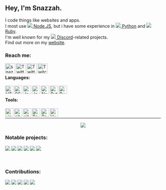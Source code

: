 ## Hey, I'm Snazzah.

I code things like websites and apps.  
I most use
[![](https://api.iconify.design/simple-icons:node-dot-js.svg?color=%234cacfc&height=16) Node.JS](https://nodejs.org/),
but i have some experience in
[![](https://api.iconify.design/simple-icons:python.svg?color=%234cacfc&height=16) Python](https://python.org/) and
[![](https://api.iconify.design/simple-icons:ruby.svg?color=%234cacfc&height=16) Ruby](https://www.ruby-lang.org/en/).  
I'm well known for my [![](https://api.iconify.design/simple-icons:discord.svg?color=%234cacfc&height=16) Discord](https://discord.com)-related
projects.  
Find out more on my [website][website].

[website]: https://snazzah.com/
[twitter]: https://twitter.com/Snazzah
[discord]: https://snaz.in/discord
[twitch]: https://twitch.tv/SnazzahGuy

### Reach me:

[<img align="left" alt="snazzah.com" width="32px" src="https://api.iconify.design/bi:globe.svg?color=%23e84118&height=32" />][website]
[<img align="left" alt="Twitter" width="32px" src="https://api.iconify.design/simple-icons:twitter.svg?color=%23e84118&height=32" />][twitter]
[<img align="left" alt="Twitter" width="32px" src="https://api.iconify.design/simple-icons:discord.svg?color=%23e84118&height=32" />][discord]
[<img align="left" alt="Twitch" width="32px" src="https://api.iconify.design/simple-icons:twitch.svg?color=%23e84118&height=32" />][twitch]

<br />

#### Languages:
<img align="left" alt="HTML5" width="26px" src="https://api.iconify.design/simple-icons:html5.svg?color=%23c23616&height=26" />
<img align="left" alt="CSS3" width="26px" src="https://api.iconify.design/simple-icons:css3.svg?color=%23c23616&height=26" />
<img align="left" alt="JavaScript" width="26px" src="https://api.iconify.design/simple-icons:javascript.svg?color=%23c23616&height=26" />
<img align="left" alt="JavaScript" width="26px" src="https://api.iconify.design/simple-icons:typescript.svg?color=%23c23616&height=26" />
<img align="left" alt="Node.js" width="26px" src="https://api.iconify.design/simple-icons:node-dot-js.svg?color=%23c23616&height=26" />
<img align="left" alt="Python" width="26px" src="https://api.iconify.design/simple-icons:python.svg?color=%23c23616&height=26" />
<img align="left" alt="Ruby" width="26px" src="https://api.iconify.design/simple-icons:ruby.svg?color=%23c23616&height=26" />

<br />

#### Tools:
<img align="left" alt="visualstudiocode" width="26px" src="https://api.iconify.design/simple-icons:visualstudiocode.svg?color=%23c23616&height=26" />
<img align="left" alt="git" width="26px" src="https://api.iconify.design/simple-icons:git.svg?color=%23c23616&height=26" />
<img align="left" alt="github" width="26px" src="https://api.iconify.design/simple-icons:github.svg?color=%23c23616&height=26" />
<img align="left" alt="PostgreSQL" width="26px" src="https://api.iconify.design/simple-icons:postgresql.svg?color=%23c23616&height=26" />
<img align="left" alt="Redis" width="26px" src="https://api.iconify.design/simple-icons:redis.svg?color=%23c23616&height=26" />
<img align="left" alt="Vue" width="26px" src="https://api.iconify.design/simple-icons:vue-dot-js.svg?color=%23c23616&height=26" />

<br />

---

<div align="center">
  <a href="https://github.com/anuraghazra/github-readme-stats">
    <img align="center" src="https://github-readme-stats.vercel.app/api?username=Snazzah&show_icons=true" />
  </a>
</div>

<!--START_SECTION:waka-->
<!--END_SECTION:waka-->

### Notable projects:

[![](https://github-readme-stats.vercel.app/api/pin/?username=Snazzah&repo=SublimeDiscordRP)](https://github.com/Snazzah/SublimeDiscordRP)
[![](https://github-readme-stats.vercel.app/api/pin/?username=dbots-pkg&repo=dbots.js&show_owner=true)](https://github.com/dbots-pkg/dbots.js)
[![](https://github-readme-stats.vercel.app/api/pin/?username=Snazzah&repo=HotImage)](https://github.com/Snazzah/HotImage)
[![](https://github-readme-stats.vercel.app/api/pin/?username=trello-talk&repo=Taco&show_owner=true)](https://github.com/trello-talk/Taco)
[![](https://github-readme-stats.vercel.app/api/pin/?username=Snazzah&repo=MediaSessionMaster)](https://github.com/Snazzah/MediaSessionMaster)
[![](https://github-readme-stats.vercel.app/api/pin/?username=Snazzah&repo=Lightcord)](https://github.com/Snazzah/Lightcord)

<br />

### Contributions:

[![](https://github-readme-stats.vercel.app/api/pin/?username=discordjs&repo=discord.js)](https://github.com/discordjs/discord.js)
[![](https://github-readme-stats.vercel.app/api/pin/?username=AlexFlipnote&repo=Modesta&show_owner=true)](https://github.com/AlexFlipnote/Modesta)
[![](https://github-readme-stats.vercel.app/api/pin/?username=discordrb&repo=discordrb)](https://github.com/discordrb/discordrb)
[![](https://github-readme-stats.vercel.app/api/pin/?username=DiscordInjections&repo=DiscordInjections)](https://github.com/DiscordInjections/DiscordInjections)
[![](https://github-readme-stats.vercel.app/api/pin/?username=Terminal&repo=botlist-servers&show_owner=true)](https://github.com/Terminal/botlist-servers)
